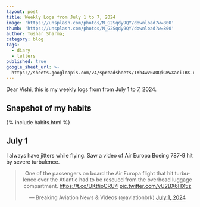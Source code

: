 ```yaml
---
layout: post
title: Weekly Logs from July 1 to 7, 2024
image: 'https://unsplash.com/photos/N_G2Sqdy9QY/download?w=800'
thumb: 'https://unsplash.com/photos/N_G2Sqdy9QY/download?w=800'
author: Tushar Sharma;
category: blog
tags:
  - diary
  - letters
published: true
google_sheet_url: >-
  https://sheets.googleapis.com/v4/spreadsheets/1Xb4wV0AOQiGWwXaciIBX-rkFebzg8DlAcRcClshyAnA/values/Habits!A214:T226?alt=json&key=AIzaSyCgYRKf_apK3TUSYGO9WhQ5dN-ukY4H0gw
---
```


Dear Vishi, this is my weekly logs from from July 1 to 7, 2024.<!-- truncate_here -->

## Snapshot of my habits

{% include habits.html %}

## July 1

I always have jitters while flying. Saw a video of Air Europa Boeing 787-9 hit by severe turbulence. 

<center><blockquote class="twitter-tweet" data-media-max-width="560"><p lang="en" dir="ltr">One of the passengers on board the Air Europa flight that hit turbulence over the Atlantic had to be rescued from the overhead luggage compartment. <a href="https://t.co/UKtfioCRU4">https://t.co/UKtfioCRU4</a> <a href="https://t.co/vU2BX6HX5z">pic.twitter.com/vU2BX6HX5z</a></p>&mdash; Breaking Aviation News &amp; Videos (@aviationbrk) <a href="https://twitter.com/aviationbrk/status/1807817369101693001?ref_src=twsrc%5Etfw">July 1, 2024</a></blockquote> <script async src="https://platform.twitter.com/widgets.js" charset="utf-8"></script></center><br><br>
